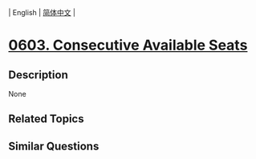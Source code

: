 
| English | [简体中文](README.md) |
# [0603. Consecutive Available Seats](https://leetcode-cn.com/problems/consecutive-available-seats/)
## Description
None
## Related Topics

## Similar Questions


